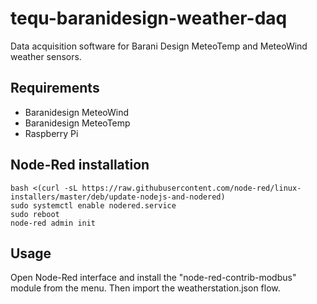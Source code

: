 # tequ-baranidesign-weather-daq
Data acquisition software for Barani Design MeteoTemp and MeteoWind weather sensors.

## Requirements
- Baranidesign MeteoWind
- Baranidesign MeteoTemp
- Raspberry Pi

## Node-Red installation

```
bash <(curl -sL https://raw.githubusercontent.com/node-red/linux-installers/master/deb/update-nodejs-and-nodered)
sudo systemctl enable nodered.service
sudo reboot
node-red admin init
```

## Usage

Open Node-Red interface and install the "node-red-contrib-modbus" module from the menu. Then import the weatherstation.json flow.
